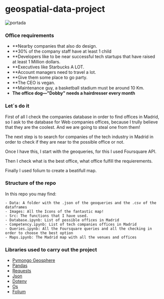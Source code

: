 # geospatial-data-project

![portada](https://github.com/Albertoplm/Pipelines-project/blob/main/images/futuristic-map.jpg)


### Office requirements

- **Nearby companies that also do design.
- **30% of the company staff have at least 1 child
- **Developers like to be near successful tech startups that have raised at least 1 Million dollars.
- **Executives like Starbucks A LOT.
- **Account managers need to travel a lot.
- **Give them some place to go party.
- **The CEO is vegan.
- **Maintenance guy, a basketball stadium must be around 10 Km.
- **The office dog—"Dobby" needs a hairdresser every month**

### Let´s do it

First of all I check the companies database in order to find offices in Madrid, so I ask to the database for Web companies offices, because I trully believe that they are the coolest. And we are going to steal one from them!

The next step is to search for companies of the tech industry in Madrid in order to check if they are near to the possible office or not.

Once I have this, I start with the geoqueries, for this I used Foursquare API.

Then I check what is the best office, what office fulfill the requierements.

Finally I used folium to create a beatifull map. 

### Structure of the repo

In this repo you may find:

    - Data: A folder with the .json of the geoqueries and the .csv of the dataframes
    - Images: All the Icons of the fantastic map!
    - Src: The functions that I have used.
    - Database.ipynb: List of possible offices in Madrid
    - Competency.ipynb: List of tech companies offices in Madrid
    - Queries.ipynb: All the Foursquare queries and all the checking in order to choose the best option
    - Maps.ipynb: The Madrid map with all the venues and offices
    
### Libraries used to carry out the project

- [Pymongo Geosphere](https://pymongo.readthedocs.io/en/stable/examples/geo.html)
- [Pandas](https://pandas.pydata.org/)
- [Requests](https://docs.python-requests.org/es/latest/)
- [Json](https://www.w3schools.com/python/python_json.asp)
- [Dotenv](https://pypi.org/project/python-dotenv/)
- [Os](https://docs.python.org/3/library/os.html)
- [Folium](https://python-visualization.github.io/folium/)